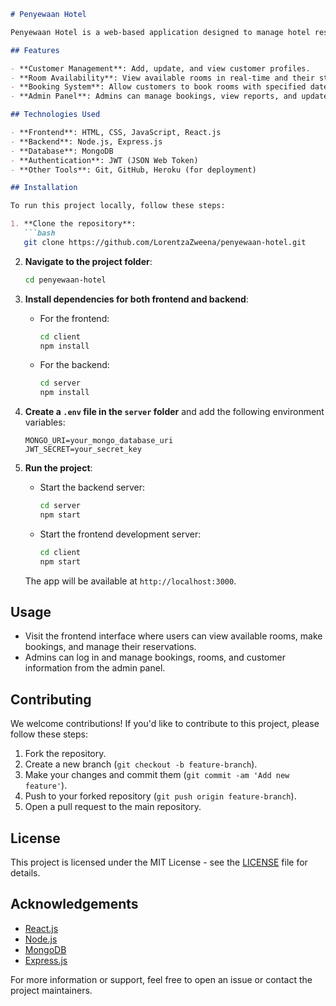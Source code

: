 ```markdown
# Penyewaan Hotel

Penyewaan Hotel is a web-based application designed to manage hotel reservations, customer details, and room availability. This project aims to provide an easy-to-use platform for both hotel management and customers to book and manage reservations effectively.

## Features

- **Customer Management**: Add, update, and view customer profiles.
- **Room Availability**: View available rooms in real-time and their status (booked/available).
- **Booking System**: Allow customers to book rooms with specified dates and preferences.
- **Admin Panel**: Admins can manage bookings, view reports, and update hotel information.

## Technologies Used

- **Frontend**: HTML, CSS, JavaScript, React.js
- **Backend**: Node.js, Express.js
- **Database**: MongoDB
- **Authentication**: JWT (JSON Web Token)
- **Other Tools**: Git, GitHub, Heroku (for deployment)

## Installation

To run this project locally, follow these steps:

1. **Clone the repository**:
   ```bash
   git clone https://github.com/LorentzaZweena/penyewaan-hotel.git
   ```

2. **Navigate to the project folder**:
   ```bash
   cd penyewaan-hotel
   ```

3. **Install dependencies for both frontend and backend**:

   - For the frontend:
     ```bash
     cd client
     npm install
     ```

   - For the backend:
     ```bash
     cd server
     npm install
     ```

4. **Create a `.env` file in the `server` folder** and add the following environment variables:
   ```env
   MONGO_URI=your_mongo_database_uri
   JWT_SECRET=your_secret_key
   ```

5. **Run the project**:

   - Start the backend server:
     ```bash
     cd server
     npm start
     ```

   - Start the frontend development server:
     ```bash
     cd client
     npm start
     ```

   The app will be available at `http://localhost:3000`.

## Usage

- Visit the frontend interface where users can view available rooms, make bookings, and manage their reservations.
- Admins can log in and manage bookings, rooms, and customer information from the admin panel.

## Contributing

We welcome contributions! If you'd like to contribute to this project, please follow these steps:

1. Fork the repository.
2. Create a new branch (`git checkout -b feature-branch`).
3. Make your changes and commit them (`git commit -am 'Add new feature'`).
4. Push to your forked repository (`git push origin feature-branch`).
5. Open a pull request to the main repository.

## License

This project is licensed under the MIT License - see the [LICENSE](LICENSE) file for details.

## Acknowledgements

- [React.js](https://reactjs.org/)
- [Node.js](https://nodejs.org/)
- [MongoDB](https://www.mongodb.com/)
- [Express.js](https://expressjs.com/)

For more information or support, feel free to open an issue or contact the project maintainers.

```
